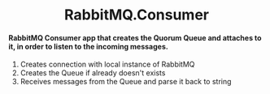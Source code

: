 <div align="center">

  # RabbitMQ.Consumer

</div>

<h4>RabbitMQ Consumer app that creates the Quorum Queue and attaches to it, in order to listen to the incoming messages.</h4>

1. Creates connection with local instance of RabbitMQ
2. Creates the Queue if already doesn't exists
3. Receives messages from the Queue and parse it back to string
